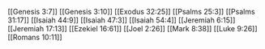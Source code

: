 [[Genesis 3:7]]
[[Genesis 3:10]]
[[Exodus 32:25]]
[[Psalms 25:3]]
[[Psalms 31:17]]
[[Isaiah 44:9]]
[[Isaiah 47:3]]
[[Isaiah 54:4]]
[[Jeremiah 6:15]]
[[Jeremiah 17:13]]
[[Ezekiel 16:61]]
[[Joel 2:26]]
[[Mark 8:38]]
[[Luke 9:26]]
[[Romans 10:11]]
